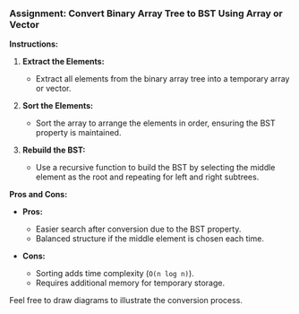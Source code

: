 ### Assignment: Convert Binary Array Tree to BST Using Array or Vector

**Instructions:**
1. **Extract the Elements:**
   - Extract all elements from the binary array tree into a temporary array or vector.

2. **Sort the Elements:**
   - Sort the array to arrange the elements in order, ensuring the BST property is maintained.

3. **Rebuild the BST:**
   - Use a recursive function to build the BST by selecting the middle element as the root and repeating for left and right subtrees.

**Pros and Cons:**
- **Pros:**
  - Easier search after conversion due to the BST property.
  - Balanced structure if the middle element is chosen each time.

- **Cons:**
  - Sorting adds time complexity (`O(n log n)`).
  - Requires additional memory for temporary storage.

Feel free to draw diagrams to illustrate the conversion process.
